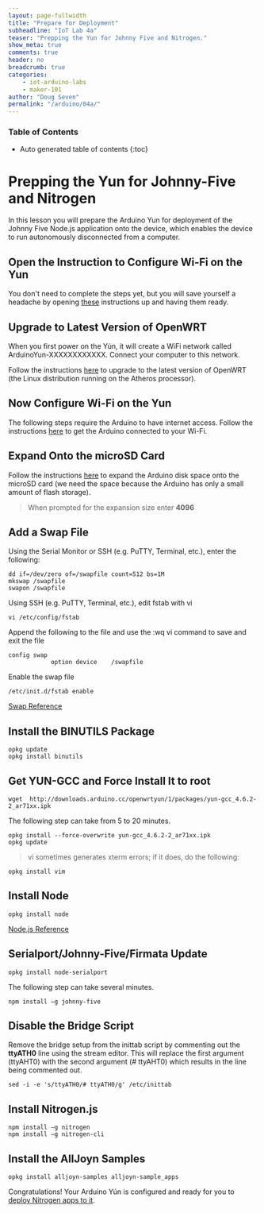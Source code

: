 ```yaml
---
layout: page-fullwidth
title: "Prepare for Deployment"
subheadline: "IoT Lab 4a"
teaser: "Prepping the Yun for Johnny Five and Nitrogen."
show_meta: true
comments: true
header: no
breadcrumb: true
categories:
    - iot-arduino-labs
    - maker-101
author: "Doug Seven"
permalink: "/arduino/04a/"
---
```


### Table of Contents
*  Auto generated table of contents
{:toc}

# Prepping the Yun for Johnny-Five and Nitrogen
In this lesson you will prepare the Arduino Yun for deployment of the Johnny Five Node.js application onto the device, which enables the device to run autonomously disconnected from a computer.

## Open the Instruction to Configure Wi-Fi on the Yun  
You don't need to complete the steps yet, but you will save yourself a headache by opening [these](http://arduino.cc/en/Guide/ArduinoYun#toc13) instructions up and having them ready.  

## Upgrade to Latest Version of OpenWRT  
When you first power on the Yún, it will create a WiFi network called ArduinoYun-XXXXXXXXXXXX. Connect your computer to this network.  
  
Follow the instructions [here](http://arduino.cc/en/Tutorial/YunSysupgrade) to upgrade to the latest version of OpenWRT (the Linux distribution running on the Atheros processor).  

## Now Configure Wi-Fi on the Yun  
The following steps require the Arduino to have internet access. Follow the instructions [here](http://arduino.cc/en/Guide/ArduinoYun#toc13) to get the Arduino connected to your Wi-Fi.

## Expand Onto the microSD Card  
Follow the instructions [here](http://arduino.cc/en/Tutorial/ExpandingYunDiskSpace) to expand the Arduino disk space onto the microSD card (we need the space because the Arduino has only a small amount of flash storage).  
>When prompted for the expansion size enter **4096**  

## Add a Swap File  
Using the Serial Monitor or SSH (e.g. PuTTY, Terminal, etc.), enter the following:  

    dd if=/dev/zero of=/swapfile count=512 bs=1M  
    mkswap /swapfile
    swapon /swapfile

Using SSH (e.g. PuTTY, Terminal, etc.), edit fstab with vi  

    vi /etc/config/fstab  

Append the following to the file and use the :wq vi command to save and exit the file  

    config swap  
                option device    /swapfile  

Enable the swap file  

    /etc/init.d/fstab enable

[Swap Reference](http://www.cambus.net/getting-started-with-openwrt/)
## Install the BINUTILS Package

    opkg update
    opkg install binutils

## Get YUN-GCC and Force Install It to root  

    wget  http://downloads.arduino.cc/openwrtyun/1/packages/yun-gcc_4.6.2-2_ar71xx.ipk
    
The following step can take from 5 to 20 minutes.  

    opkg install --force-overwrite yun-gcc_4.6.2-2_ar71xx.ipk
    opkg update

>vi sometimes generates xterm errors; if it does, do the following:  

    opkg install vim

## Install Node  

    opkg install node

[Node.js Reference](http://blog.arduino.cc/2014/05/06/time-to-expand-your-yun-disk-space-and-install-node-js/)
## Serialport/Johnny-Five/Firmata Update  

    opkg install node-serialport

The following step can take several minutes.  

    npm install –g johnny-five

## Disable the Bridge Script  
Remove the bridge setup from the inittab script by commenting out the **ttyATH0** line using the stream editor. This will replace the first argument (ttyAHT0) with the second argument (# ttyAHT0) which results in the line being commented out.  

    sed -i -e 's/ttyATH0/# ttyATH0/g' /etc/inittab
  
## Install Nitrogen.js  

    npm install –g nitrogen
    npm install –g nitrogen-cli

## Install the AllJoyn Samples  

    opkg install alljoyn-samples alljoyn-sample_apps
    
Congratulations! Your Arduino Y&uacute;n is configured and ready for you to [deploy Nitrogen apps to it](/arduino/0B/).